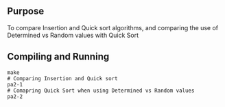 ## Purpose

To compare Insertion and Quick sort algorithms, and comparing the use of Determined vs Random values with Quick Sort

## Compiling and Running

```
make
# Comparing Insertion and Quick sort
pa2-1
# Comapring Quick Sort when using Determined vs Random values
pa2-2
```
